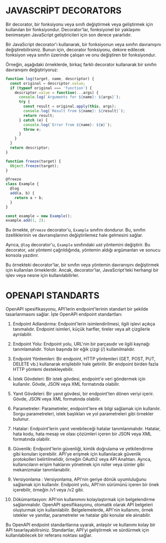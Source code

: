 # JAVASCRİPT DECORATORS

Bir decorator, bir fonksiyonu veya sınıfı değiştirmek veya geliştirmek için kullanılan bir fonksiyondur. Decorator'lar, fonksiyonel bir yaklaşımı benimseyen JavaScript geliştiricileri için son derece yararlıdır.

Bir JavaScript decorator'ı kullanarak, bir fonksiyonun veya sınıfın davranışını değiştirebilirsiniz. Bunun için, decorator fonksiyonu, dekore edilecek fonksiyon veya sınıfın üzerinde çalışan ve onu değiştiren bir fonksiyondur.

Örneğin, aşağıdaki örneklerde, birkaç farklı decorator kullanarak bir sınıfın davranışını değiştiriyoruz:

```js
function log(target, name, descriptor) {
  const original = descriptor.value;
  if (typeof original === 'function') {
    descriptor.value = function(...args) {
      console.log(`Arguments for ${name}: ${args}`);
      try {
        const result = original.apply(this, args);
        console.log(`Result from ${name}: ${result}`);
        return result;
      } catch (e) {
        console.log(`Error from ${name}: ${e}`);
        throw e;
      }
    }
  }
  return descriptor;
}

function freeze(target) {
  Object.freeze(target);
}

@freeze
class Example {
  @log
  add(a, b) {
    return a + b;
  }
}

const example = new Example();
example.add(1, 2);
```

Bu örnekte, `@freeze` decorator'u, `Example` sınıfını dondurur. Bu, sınıfın özelliklerinin ve davranışlarının değiştirilemez hale gelmesini sağlar.

Ayrıca, `@log` decorator'u, `Example` sınıfındaki `add` yöntemini değiştirir. Bu decorator, `add` yöntemi çağrıldığında, yöntemin aldığı argümanları ve sonucu konsola yazdırır.

Bu örnekteki decorator'lar, bir sınıfın veya yöntemin davranışını değiştirmek için kullanılan örneklerdir. Ancak, decorator'lar, JavaScript'teki herhangi bir işlev veya nesne için kullanılabilirler.

# OPENAPI STANDARTS

OpenAPI spesifikasyonu, API'lerin endpoint'lerinin standart bir şekilde tasarlanmasını sağlar. İşte OpenAPI endpoint standartları:

1. Endpoint Adlandırma: Endpoint'lerin isimlendirilmesi, ilgili işlevi açıkça tanımalıdır. Endpoint isimleri, küçük harfler, tireler veya alt çizgilerle ayrılabilir.

2. Endpoint Yolu: Endpoint yolu, URL'nin bir parçasıdır ve ilgili kaynağı tanımlamalıdır. Yolun başında bir eğik çizgi (/) kullanılmalıdır.

3. Endpoint Yöntemleri: Bir endpoint, HTTP yöntemleri (GET, POST, PUT, DELETE vb.) kullanarak erişilebilir hale getirilir. Bir endpoint birden fazla HTTP yöntemi destekleyebilir.

4. İstek Gövdeleri: Bir istek gövdesi, endpoint'e veri göndermek için kullanılır. Gövde, JSON veya XML formatında olabilir.

5. Yanıt Gövdeleri: Bir yanıt gövdesi, bir endpoint'ten dönen veriyi içerir. Gövde, JSON veya XML formatında olabilir.

6. Parametreler: Parametreler, endpoint'lere ek bilgi sağlamak için kullanılır. Sorgu parametreleri, istek başlıkları ve yol parametreleri gibi örnekler bulunur.

7. Hatalar: Endpoint'lerin yanıt verebileceği hatalar tanımlanmalıdır. Hatalar, hata kodu, hata mesajı ve olası çözümleri içeren bir JSON veya XML formatında olabilir.

8. Güvenlik: Endpoint'lerin güvenliği, kimlik doğrulama ve yetkilendirme gibi konuları içerebilir. API'ye erişmek için kullanılacak güvenlik protokolleri belirtilmelidir, örneğin OAuth2 veya API Anahtarı. Ayrıca, kullanıcıların erişim haklarını yönetmek için roller veya izinler gibi mekanizmalar tanımlanabilir.

9. Versiyonlama : Versiyonlama, API'nin geriye dönük uyumluluğunu sağlamak için kullanılır. Endpoint yolu, API'nin sürümünü içeren bir önek içerebilir, örneğin /v1 veya /v2 gibi.

10. Dökümantasyon: API'nin kullanımını kolaylaştırmak için belgelendirme sağlanmalıdır. OpenAPI spesifikasyonu, otomatik olarak API belgeleri oluşturmak için kullanılabilir. Belgelemelerde, API'nin kullanımı, örnek istekler ve yanıtlar, parametreler ve hatalar gibi konular ele alınabilir.

Bu OpenAPI endpoint standartlarına uyarak, anlaşılır ve kullanımı kolay bir API tasarlayabilirsiniz. Standartlar, API'yi geliştirmek ve sürdürmek için kullanılabilecek bir referans noktası sağlar.